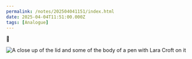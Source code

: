 ```yaml
---
permalink: /notes/202504041151/index.html
date: 2025-04-04T11:51:00.000Z
tags: [Analogue]
---
```


👀

![A close up of the lid and some of the body of a pen with Lara Croft on it](https://cdn.rknight.me/site/2025/tomb-raider-sneak-peek.jpg)